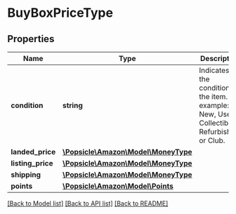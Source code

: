 # BuyBoxPriceType

## Properties
Name | Type | Description | Notes
------------ | ------------- | ------------- | -------------
**condition** | **string** | Indicates the condition of the item. For example: New, Used, Collectible, Refurbished, or Club. | 
**landed_price** | [**\Popsicle\Amazon\Model\MoneyType**](MoneyType.md) |  | 
**listing_price** | [**\Popsicle\Amazon\Model\MoneyType**](MoneyType.md) |  | 
**shipping** | [**\Popsicle\Amazon\Model\MoneyType**](MoneyType.md) |  | 
**points** | [**\Popsicle\Amazon\Model\Points**](Points.md) |  | [optional] 

[[Back to Model list]](../../README.md#documentation-for-models) [[Back to API list]](../../README.md#documentation-for-api-endpoints) [[Back to README]](../../README.md)

